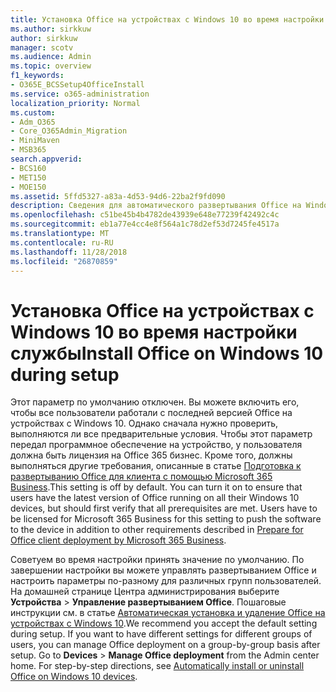 ```yaml
---
title: Установка Office на устройствах с Windows 10 во время настройки службы
ms.author: sirkkuw
author: sirkkuw
manager: scotv
ms.audience: Admin
ms.topic: overview
f1_keywords:
- O365E_BCSSetup4OfficeInstall
ms.service: o365-administration
localization_priority: Normal
ms.custom:
- Adm_O365
- Core_O365Admin_Migration
- MiniMaven
- MSB365
search.appverid:
- BCS160
- MET150
- MOE150
ms.assetid: 5ffd5327-a83a-4d53-94d6-22ba2f9fd090
description: Сведения для автоматического развертывания Office на Windows 10 устройства во время установки.
ms.openlocfilehash: c51be45b4b4782de43939e648e77239f42492c4c
ms.sourcegitcommit: eb1a77e4cc4e8f564a1c78d2ef53d7245fe4517a
ms.translationtype: MT
ms.contentlocale: ru-RU
ms.lasthandoff: 11/28/2018
ms.locfileid: "26870859"
---
```

# <a name="install-office-on-windows-10-during-setup"></a><span data-ttu-id="22c7b-103">Установка Office на устройствах с Windows 10 во время настройки службы</span><span class="sxs-lookup"><span data-stu-id="22c7b-103">Install Office on Windows 10 during setup</span></span>

<span data-ttu-id="22c7b-p101">Этот параметр по умолчанию отключен. Вы можете включить его, чтобы все пользователи работали с последней версией Office на устройствах с Windows 10. Однако сначала нужно проверить, выполняются ли все предварительные условия. Чтобы этот параметр передал программное обеспечение на устройство, у пользователя должна быть лицензия на Office 365 бизнес. Кроме того, должны выполняться другие требования, описанные в статье [Подготовка к развертыванию Office для клиента с помощью Microsoft 365 Business](prepare-for-office-client-deployment.md).</span><span class="sxs-lookup"><span data-stu-id="22c7b-p101">This setting is off by default. You can turn it on to ensure that users have the latest version of Office running on all their Windows 10 devices, but should first verify that all prerequisites are met. Users have to be licensed for Microsoft 365 Business for this setting to push the software to the device in addition to other requirements described in [Prepare for Office client deployment by Microsoft 365 Business](prepare-for-office-client-deployment.md).</span></span> 
  
<span data-ttu-id="22c7b-p102">Советуем во время настройки принять значение по умолчанию. По завершении настройки вы можете управлять развертыванием Office и настроить параметры по-разному для различных групп пользователей. На домашней странице Центра администрирования выберите **Устройства** \> **Управление развертыванием Office**. Пошаговые инструкции см. в статье [Автоматическая установка и удаление Office на устройствах с Windows 10](auto-install-or-uninstall-office.md).</span><span class="sxs-lookup"><span data-stu-id="22c7b-p102">We recommend you accept the default setting during setup. If you want to have different settings for different groups of users, you can manage Office deployment on a group-by-group basis after setup. Go to **Devices** \> **Manage Office deployment** from the Admin center home. For step-by-step directions, see [Automatically install or uninstall Office on Windows 10 devices](auto-install-or-uninstall-office.md).</span></span>
  

